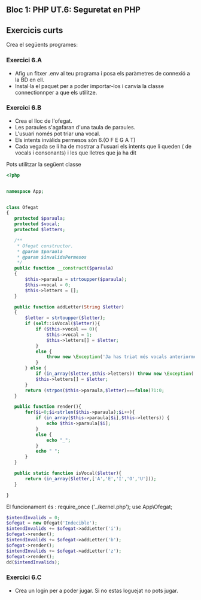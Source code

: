 ## Bloc 1: PHP UT.6: Seguretat en PHP

## Exercicis curts

Crea el següents programes:

### Exercici 6.A 

* Afig un fitxer .env al teu programa i posa els paràmetres de connexió a la BD en ell. 
* Instal·la el paquet per a poder importar-los i canvia la classe connectionnper a que els utilitze.

### Exercici 6.B    

* Crea el lloc de l'ofegat.
* Les paraules s'agafaran d'una taula de paraules.
* L'usuari només pot triar una vocal.
* Els intents invàlids permesos són 6.(O F E G A T) 
* Cada vegada se li ha de mostrar a l'usuari els intents que li queden ( de vocals i consonants) i les que lletres que ja ha dit

Pots utilitzar la següent classe

 ```php
<?php


namespace App;


class Ofegat
{
    protected $paraula;
    protected $vocal;
    protected $letters;

    /**
     * Ofegat constructor.
     * @param $paraula
     * @param $invalidsPermesos
     */
    public function __construct($paraula)
    {
        $this->paraula = strtoupper($paraula);
        $this->vocal = 0;
        $this->letters = [];
    }

    public function addLetter(String $letter)
    {
        $letter = strtoupper($letter);
        if (self::isVocal($letter)){
            if ($this->vocal == 0){
                $this->vocal = 1;
                $this->letters[] = $letter;
            }
            else {
                throw new \Exception('Ja has triat més vocals anteriorment');
            }
        } else {
            if (in_array($letter,$this->letters)) throw new \Exception('Ja la has ficada abans');
            $this->letters[] = $letter;
        }
        return (strpos($this->paraula,$letter)===false)?1:0;
    }

    public function render(){
        for($i=0;$i<strlen($this->paraula);$i++){
            if (in_array($this->paraula[$i],$this->letters)) {
                echo $this->paraula[$i];
            }
            else {
                echo "_";
            }
            echo " ";
        }
    }

    public static function isVocal($letter){
        return (in_array($letter,['A','E','I','O','U']));
    }

}
 ```
 
 El funcionament és :
 require_once ('../kernel.php');
use App\Ofegat;

```php
$intendInvalids = 0;
$ofegat = new Ofegat('Indecible');
$intendInvalids += $ofegat->addLetter('i');
$ofegat->render();
$intendInvalids += $ofegat->addLetter('b');
$ofegat->render();
$intendInvalids += $ofegat->addLetter('z');
$ofegat->render();
dd($intendInvalids);
```
 

### Exercici 6.C

* Crea un login per a poder jugar. Si no estas loguejat no pots jugar.

